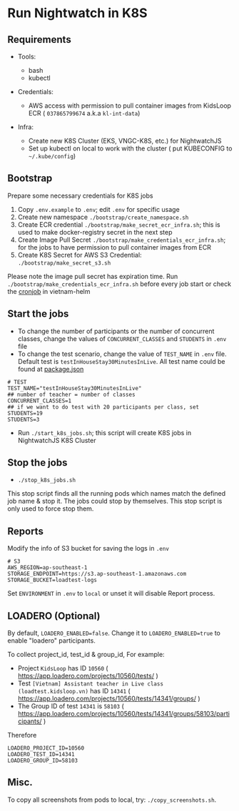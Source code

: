 # Run Nightwatch in K8S

## Requirements

- Tools:
  - bash
  - kubectl 
- Credentials:
  - AWS access with permission to pull container images from KidsLoop ECR ( `037865799674` a.k.a `kl-int-data`) 

- Infra:
  - Create new K8S Cluster (EKS, VNGC-K8S, etc.) for NightwatchJS
  - Set up kubectl on local to work with the cluster ( put KUBECONFIG to `~/.kube/config`)

## Bootstrap

Prepare some necessary credentials for K8S jobs

1. Copy `.env.example` to `.env`; edit `.env` for specific usage
2. Create new namespace `./bootstrap/create_namespace.sh`
3. Create ECR credential `./bootstrap/make_secret_ecr_infra.sh`; this is used to make docker-registry secret in the next step
4. Create Image Pull Secret `./bootstrap/make_credentials_ecr_infra.sh`; for the jobs to have permission to pull container images from ECR 
5. Create K8S Secret for AWS S3 Credential: `./bootstrap/make_secret_s3.sh`

Please note the image pull secret has expiration time. Run `./bootstrap/make_credentials_ecr_infra.sh` before every job start or check the [cronjob](https://github.com/KL-Engineering/vietnam-helm/blob/main/k8s/helm/helmfile.d/kidsloop.yaml#L43-L62) in vietnam-helm 

## Start the jobs

- To change the number of participants or the number of concurrent classes, change the values of `CONCURRENT_CLASSES` and `STUDENTS` in `.env` file
- To change the test scenario, change the value of `TEST_NAME` in `.env` file. Default test is `testInHouseStay30MinutesInLive`. All test name could be found at [package.json](../package.json)

```
# TEST
TEST_NAME="testInHouseStay30MinutesInLive"  
## number of teacher = number of classes 
CONCURRENT_CLASSES=1
## if we want to do test with 20 participants per class, set STUDENTS=19
STUDENTS=3
```

- Run `./start_k8s_jobs.sh`; this script will create K8S jobs in NightwatchJS K8S Cluster

## Stop the jobs
 
- `./stop_k8s_jobs.sh`

This stop script finds all the running pods which names match the defined job name & stop it.
The jobs could stop by themselves. This stop script is only used to force stop them.

## Reports

Modify the info of S3 bucket for saving the logs in `.env`


```
# S3
AWS_REGION=ap-southeast-1
STORAGE_ENDPOINT=https://s3.ap-southeast-1.amazonaws.com
STORAGE_BUCKET=loadtest-logs
```

Set `ENVIRONMENT` in `.env` to `local` or unset it will disable Report process.

## LOADERO (Optional)

By default, `LOADERO_ENABLED=false`. Change it to `LOADERO_ENABLED=true` to enable "loadero" participants.

To collect project_id, test_id & group_id, For example:

- Project `KidsLoop` has ID `10560` ( https://app.loadero.com/projects/10560/tests/ )
- Test `[Vietnam] Assistant teacher in Live class (loadtest.kidsloop.vn)` has ID `14341` ( https://app.loadero.com/projects/10560/tests/14341/groups/ )
- The Group ID of test `14341` is `58103` ( https://app.loadero.com/projects/10560/tests/14341/groups/58103/participants/ )

Therefore

```
LOADERO_PROJECT_ID=10560
LOADERO_TEST_ID=14341
LOADERO_GROUP_ID=58103
```

## Misc.

To copy all screenshots from pods to local, try: `./copy_screenshots.sh`.
